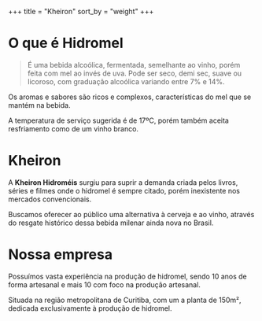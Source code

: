 +++
title = "Kheiron"
sort_by = "weight"
+++

# O que é Hidromel

> É uma bebida alcoólica, fermentada, semelhante ao vinho, porém feita com mel ao invés de uva. Pode ser seco, demi sec, suave ou licoroso, com graduação alcoólica variando entre 7% e 14%.

Os aromas e sabores são ricos e complexos, características do mel que se mantém na bebida.

A temperatura de serviço sugerida é de 17ºC, porém também aceita resfriamento como de um vinho branco.

# Kheiron

A **Kheiron Hidroméis** surgiu para suprir a demanda criada pelos livros, séries e filmes onde o hidromel é sempre citado, porém inexistente nos mercados convencionais.

Buscamos oferecer ao público uma alternativa à cerveja e ao vinho, através do resgate histórico dessa bebida milenar ainda nova no Brasil.

# Nossa empresa

Possuímos vasta experiência na produção de hidromel, sendo 10 anos de forma artesanal e mais 10 com foco na produção artesanal.

Situada na região metropolitana de Curitiba, com um a planta de 150m², dedicada exclusivamente à produção de hidromel.